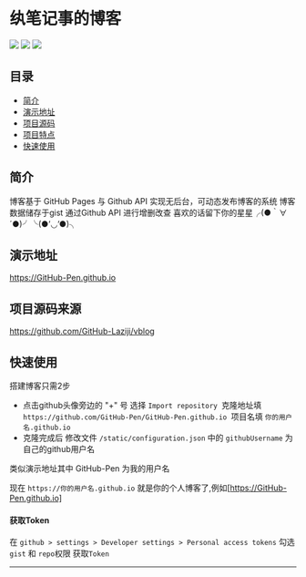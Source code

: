 # 纨笔记事的博客
![](https://img.shields.io/badge/vue-2.5.2-brightgreen.svg) ![](https://img.shields.io/badge/element--ui-2.3.5-brightgreen.svg) ![](https://img.shields.io/badge/vant-1.1.2-brightgreen.svg)
## 目录
- [简介](#简介)
- [演示地址](#演示地址)
- [项目源码](#项目源码)
- [项目特点](#项目特点)
- [快速使用](#快速使用)

## 简介

博客基于 GitHub Pages 与 Github API 实现无后台，可动态发布博客的系统
博客数据储存于gist 通过Github API 进行增删改查
喜欢的话留下你的星星╭(●｀∀´●)╯╰(●’◡’●)╮

## 演示地址
https://GitHub-Pen.github.io

## 项目源码来源
https://github.com/GitHub-Laziji/vblog

## 快速使用
搭建博客只需2步
- 点击github头像旁边的 "+" 号 选择 ```Import repository ```克隆地址填 ```https://github.com/GitHub-Pen/GitHub-Pen.github.io ```项目名填 ```你的用户名.github.io ```
- 克隆完成后 修改文件 ```/static/configuration.json``` 中的 ```githubUsername``` 为自己的github用户名

类似演示地址其中 GitHub-Pen 为我的用户名

现在 ```https://你的用户名.github.io``` 就是你的个人博客了,例如[https://GitHub-Pen.github.io]

#### 获取Token

在 ```github > settings > Developer settings > Personal access tokens```  勾选```gist``` 和 ```repo```权限 获取```Token```


------
